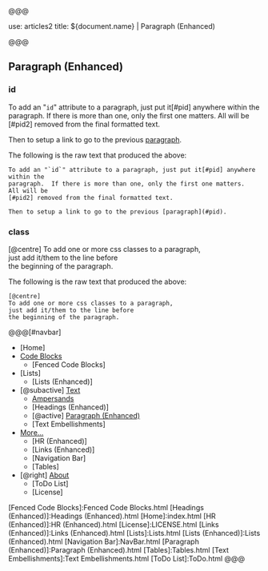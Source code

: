 @@@

use: articles2
title: ${document.name} | Paragraph (Enhanced)

@@@


## Paragraph (Enhanced)

### id

To add an "`id`" attribute to a paragraph, just put it[#pid] anywhere within the
paragraph.  If there is more than one, only the first one matters.  All will be
[#pid2] removed from the final formatted text.

Then to setup a link to go to the previous [paragraph](#pid).

The following is the raw text that produced the above:
~~~
To add an "`id`" attribute to a paragraph, just put it[#pid] anywhere within the
paragraph.  If there is more than one, only the first one matters.  All will be
[#pid2] removed from the final formatted text.

Then to setup a link to go to the previous [paragraph](#pid).
~~~

### class

[@centre]
To add one or more css classes to a paragraph,  
just add it/them to the line before  
the beginning of the paragraph.


The following is the raw text that produced the above:
~~~
[@centre]
To add one or more css classes to a paragraph,  
just add it/them to the line before  
the beginning of the paragraph.
~~~



@@@[#navbar]
- [Home]
- [Code Blocks](#)
    - [Fenced Code Blocks]
- [Lists]
    - [Lists (Enhanced)]
- [@subactive] [Text](#)
    - [Ampersands]
    - [Headings (Enhanced)]
    - [@active] [Paragraph (Enhanced)](#)
    - [Text Embellishments]
- [More...](#)
    - [HR (Enhanced)]
    - [Links (Enhanced)]
    - [Navigation Bar]
    - [Tables]
- [@right] [About]
    - [ToDo List]
    - [License]


[About]:About.html
[Ampersands]:Ampersands.html
[Fenced Code Blocks]:Fenced Code Blocks.html
[Headings (Enhanced)]:Headings (Enhanced).html
[Home]:index.html
[HR (Enhanced)]:HR (Enhanced).html
[License]:LICENSE.html
[Links (Enhanced)]:Links (Enhanced).html
[Lists]:Lists.html
[Lists (Enhanced)]:Lists (Enhanced).html
[Navigation Bar]:NavBar.html
[Paragraph (Enhanced)]:Paragraph (Enhanced).html
[Tables]:Tables.html
[Text Embellishments]:Text Embellishments.html
[ToDo List]:ToDo.html
@@@
